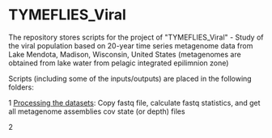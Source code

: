# TYMEFLIES_Viral
The repository stores scripts for the project of "TYMEFLIES_Viral" - Study of the viral population based on 20-year time series metagenome data from Lake Mendota, Madison, Wisconsin, United States  (metagenomes are obtained from lake water from pelagic integrated epilimnion zone)

Scripts (including some of the inputs/outputs) are placed in the following folders:

1 [Processing the datasets](https://github.com/AnantharamanLab/TYMEFLIES_Viral/blob/main/Processing_the_datasets/README.md): Copy fastq file, calculate fastq statistics, and get all metagenome assemblies cov state (or depth) files

2  

